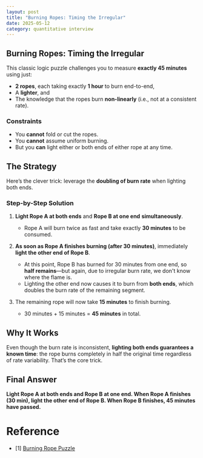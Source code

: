 ```yaml
---
layout: post
title: "Burning Ropes: Timing the Irregular"
date: 2025-05-12
category: quantitative interview
---
```


## Burning Ropes: Timing the Irregular

This classic logic puzzle challenges you to measure **exactly 45 minutes** using just:

- **2 ropes**, each taking exactly **1 hour** to burn end-to-end,
- A **lighter**, and
- The knowledge that the ropes burn **non-linearly** (i.e., not at a consistent rate).

### Constraints

- You **cannot** fold or cut the ropes.
- You **cannot** assume uniform burning.
- But you **can** light either or both ends of either rope at any time.

## The Strategy

Here’s the clever trick: leverage the **doubling of burn rate** when lighting both ends.

### Step-by-Step Solution

1. **Light Rope A at both ends** and **Rope B at one end** **simultaneously**.

   - Rope A will burn twice as fast and take exactly **30 minutes** to be consumed.

2. **As soon as Rope A finishes burning (after 30 minutes)**, immediately **light the other end of Rope B**.

   - At this point, Rope B has burned for 30 minutes from one end, so **half remains**—but again, due to irregular burn rate, we don't know where the flame is.
   - Lighting the other end now causes it to burn from **both ends**, which doubles the burn rate of the remaining segment.

3. The remaining rope will now take **15 minutes** to finish burning.

   - 30 minutes + 15 minutes = **45 minutes** in total.

## Why It Works

Even though the burn rate is inconsistent, **lighting both ends guarantees a known time**: the rope burns completely in half the original time regardless of rate variability. That’s the core trick.

## Final Answer

**Light Rope A at both ends and Rope B at one end. When Rope A finishes (30 min), light the other end of Rope B. When Rope B finishes, 45 minutes have passed.**

# Reference

* [1] [Burning Rope Puzzle](https://en.wikipedia.org/wiki/Rope-burning_puzzle)

